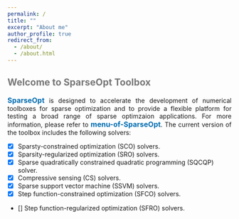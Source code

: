 ```yaml
---
permalink: /
title: ""
excerpt: "About me"
author_profile: true
redirect_from: 
  - /about/
  - /about.html
---
```


<style>
a:link {
  text-decoration: none;
}

a:visited {
  text-decoration: none;
}

a:hover {
  text-decoration: underline;
}

a:active {
  text-decoration: underline;
}
</style>

##  <span style="color:#777777"><b> Welcome to SparseOpt Toolbox</b></span> 

<div style="text-align:justify">  
<a style="font-size: 16px; font-weight: bold;color:#006DB0" href="https://github.com/ShenglongZhou/CSpack" target="_blank">SparseOpt</a> is designed to accelerate the development of numerical toolboxes for sparse optimization and to provide a flexible platform for testing a broad range of sparse optimzaion applications. For more information, please refer to <a style="font-size: 16px; font-weight: bold;color:#006DB0" href="" target="_blank">menu-of-SparseOpt</a>.  The current version of the toolbox includes the following solvers:
</div>
 
- [x]  Sparsty-constrained optimization (SCO) solvers.
- [x]  Sparsity-regularized optimization (SRO) solvers.
- [x]  Sparse quadratically constrained quadratic programming (SQCQP) solver.
- [x]  Compressive sensing (CS) solvers.
- [x]  Sparse support vector machine (SSVM) solvers.
- [x]  Step function-constrained optimization (SFCO) solvers.
- []  Step function-regularized optimization (SFRO) solvers.

